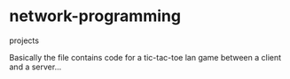 # network-programming
projects

Basically the file contains code for a tic-tac-toe lan game between a client and a server...
